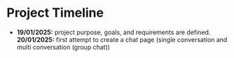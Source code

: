 # Project Timeline
* __19/01/2025:__ project purpose, goals, and requirements are defined.
__20/01/2025:__ first attempt to create a chat page (single conversation and multi conversation (group chat))